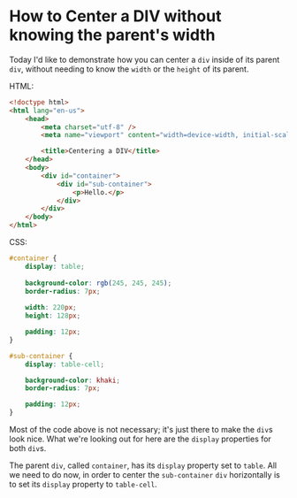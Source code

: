 # How to Center a DIV without knowing the parent's width

Today I'd like to demonstrate how you can center a `div` inside of its parent `div`, without needing to know the `width` or the `height` of its parent.

HTML:

```html
<!doctype html>
<html lang="en-us">
    <head>
        <meta charset="utf-8" />
        <meta name="viewport" content="width=device-width, initial-scale=1.0" />

        <title>Centering a DIV</title>
    </head>
    <body>
        <div id="container">
            <div id="sub-container">
                <p>Hello.</p>
            </div>
        </div>
    </body>
</html>
```

CSS:

```css
#container {
    display: table;
    
    background-color: rgb(245, 245, 245);
    border-radius: 7px;
    
    width: 220px;
    height: 128px;

    padding: 12px;
}

#sub-container {
    display: table-cell;

    background-color: khaki;
    border-radius: 7px;

    padding: 12px;
}
```

Most of the code above is not necessary; it's just there to make the `div`s look nice. What we're looking out for here are the `display` properties for both `div`s.

The parent `div`, called `container`, has its `display` property set to `table`. All we need to do now, in order to center the `sub-container` `div` horizontally is to set its `display` property to `table-cell`.
